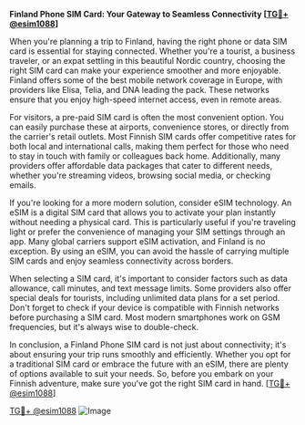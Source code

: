 **Finland Phone SIM Card: Your Gateway to Seamless Connectivity [[TG💪+ @esim1088](https://t.me/s/esim1088)]**

When you're planning a trip to Finland, having the right phone or data SIM card is essential for staying connected. Whether you're a tourist, a business traveler, or an expat settling in this beautiful Nordic country, choosing the right SIM card can make your experience smoother and more enjoyable. Finland offers some of the best mobile network coverage in Europe, with providers like Elisa, Telia, and DNA leading the pack. These networks ensure that you enjoy high-speed internet access, even in remote areas.

For visitors, a pre-paid SIM card is often the most convenient option. You can easily purchase these at airports, convenience stores, or directly from the carrier's retail outlets. Most Finnish SIM cards offer competitive rates for both local and international calls, making them perfect for those who need to stay in touch with family or colleagues back home. Additionally, many providers offer affordable data packages that cater to different needs, whether you're streaming videos, browsing social media, or checking emails.

If you're looking for a more modern solution, consider eSIM technology. An eSIM is a digital SIM card that allows you to activate your plan instantly without needing a physical card. This is particularly useful if you're traveling light or prefer the convenience of managing your SIM settings through an app. Many global carriers support eSIM activation, and Finland is no exception. By using an eSIM, you can avoid the hassle of carrying multiple SIM cards and enjoy seamless connectivity across borders.

When selecting a SIM card, it's important to consider factors such as data allowance, call minutes, and text message limits. Some providers also offer special deals for tourists, including unlimited data plans for a set period. Don't forget to check if your device is compatible with Finnish networks before purchasing a SIM card. Most modern smartphones work on GSM frequencies, but it's always wise to double-check.

In conclusion, a Finland Phone SIM card is not just about connectivity; it's about ensuring your trip runs smoothly and efficiently. Whether you opt for a traditional SIM card or embrace the future with an eSIM, there are plenty of options available to suit your needs. So, before you embark on your Finnish adventure, make sure you've got the right SIM card in hand. [[TG💪+ @esim1088](https://t.me/s/esim1088)]

[TG💪+ @esim1088](https://t.me/s/esim1088) ![Image](https://i.postimg.cc/Y0z9fWf4/image.png)